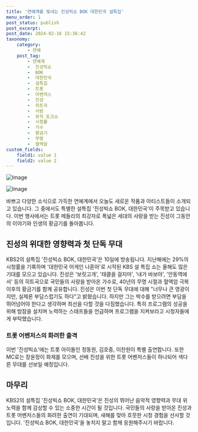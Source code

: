 ```yaml
---
title: '연예계를 빛내는 진성빅쇼 BOK 대한민국 설특집'
menu_order: 1
post_status: publish
post_excerpt: 
post_date: 2024-02-16 15:36:42
taxonomy:
    category:
        - 연예
    post_tag:
        - 연예계
        -  진성빅쇼
        -  BOK
        -  대한민국
        -  설특집
        -  트롯
        -  어벤저스
        -  진성
        -  히트곡
        -  사랑
        -  뮤직 토크쇼
        -  시청률
        -  가수
        -  황금기
        -  무명
        -  혈액암
custom_fields:
    field1: value 1
    field2: value 2
---
```


![Image](https://ssl.pstatic.net/mimgnews/image/410/2024/02/10/0000980646_001_20240210070101345.jpg?type=w540)

![Image](https://mimgnews.pstatic.net/image/410/2024/02/10/0000980646_002_20240210070101395.jpg?type=w540)

바쁘고 다양한 소식으로 가득한 연예계에서 오늘도 새로운 작품과 아티스트들이 소개되고 있습니다. 그 중에서도 특별한 설특집 '진성빅쇼 BOK, 대한민국'이 주목받고 있습니다. 이번 행사에서는 트롯 메들리의 최강자로 폭넓은 세대의 사랑을 받는 진성이 그동안의 이야기와 인생의 황금기를 돌아봅니다. 
## 진성의 위대한 영향력과 첫 단독 무대
KBS2의 설특집 '진성빅쇼 BOK, 대한민국'은 10일에 방송됩니다. 지난해에는 29%의 시청률을 기록하며 '대한민국 어게인 나훈아'로 시작된 KBS 설 특집 쇼는 올해도 많은 기대를 모으고 있습니다. 진성은 '보릿고개', '태클을 걸지마', '내가 바보야', '안동역에서' 등의 히트곡으로 국민들의 사랑을 받아온 가수로, 40년의 무명 시절과 혈액암 극복 이후의 황금기를 함께 공유합니다.
진성은 이번 첫 단독 무대에 대해 "너무나 큰 영광이지만, 실제론 부담스럽기도 하다"고 밝혔습니다. 하지만 그는 박수를 받으려면 부담을 뛰어넘어야 한다고 생각하며 최선을 다할 것을 다짐했습니다. 특히 프로그램의 성공을 위해 밤잠을 설치며 노력하는 스태프들을 언급하며 프로그램을 지켜보라고 시청자들에게 부탁했습니다.
### 트롯 어벤저스의 화려한 출격
이번 '진성빅쇼'에는 트롯 아이돌인 정동원, 김호중, 이찬원이 특별 출연합니다. 또한 MC로는 장윤정이 화제를 모으며, 선배 진성을 위한 트롯 어벤저스들이 하나되어 색다른 무대를 선보일 예정입니다.
## 마무리
KBS2의 설특집 '진성빅쇼 BOK, 대한민국'은 진성의 뛰어난 음악적 영향력과 무대 위 노력을 함께 감상할 수 있는 소중한 시간이 될 것입니다. 국민들의 사랑을 받아온 진성과 트롯 어벤저스들의 화려한 출연이 기대되며, 새해를 맞아 흐뭇한 시청 경험을 선사할 것입니다. '진성빅쇼 BOK, 대한민국'을 놓치지 말고 함께 응원해주시기 바랍니다.

